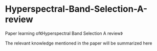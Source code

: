 # Hyperspectral-Band-Selection-A-review
Paper learning of《Hyperspectral Band Selection A review》

The relevant knowledge mentioned in the paper will be summarized here
